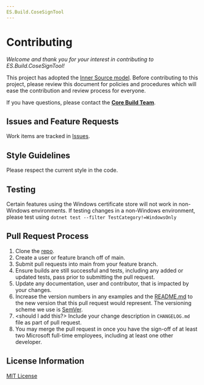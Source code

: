 ```yaml
---
ES.Build.CoseSignTool
---
```


# Contributing

*Welcome and thank you for your interest in contributing to ES.Build.CoseSignTool!*

This project has adopted the [Inner Source model](https://oe-documentation.azurewebsites.net/inner-source/index.html). Before contributing to this project, please review this document for policies and procedures which will ease the contribution and review process for everyone.

If you have questions, please contact the **[Core Build Team](CoreBuildTeam@service.microsoft.com)**.

## Issues and Feature Requests

Work items are tracked in [Issues](https://github.com/microsoft/CoseSignTool/issues). 

## Style Guidelines

Please respect the current style in the code.

## Testing
Certain features using the Windows certificate store will not work in non-Windows environments. If testing changes in a non-Windows environment, please test using `dotnet test --filter TestCategory!=WindowsOnly`

## Pull Request Process
1. Clone the [repo](https://github.com/microsoft/CoseSignTool).
1. Create a user or feature branch off of main.
1. Submit pull requests into main from your feature branch.
1. Ensure builds are still successful and tests, including any added or updated tests, pass prior to submitting the pull request.
1. Update any documentation, user and contributor, that is impacted by your changes.
1. Increase the version numbers in any examples and the [README.md](https://github.com/microsoft/CoseSignTool/blob/main/README.md) to the new version that this pull request would represent. The versioning scheme we use is [SemVer](http://semver.org/).
1. <should I add this?> Include your change description in `CHANGELOG.md` file as part of pull request.
1. You may merge the pull request in once you have the sign-off of at least two Microsoft full-time employees, including at least one other developer.

## License Information

[MIT License](https://github.com/microsoft/CoseSignTool/blob/main/LICENSE)